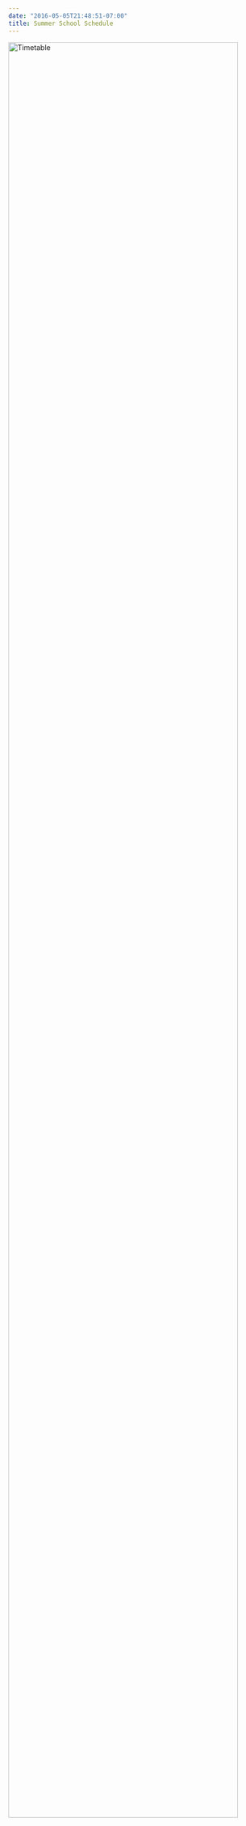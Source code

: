 ```yaml
---
date: "2016-05-05T21:48:51-07:00"
title: Summer School Schedule
---
```


<img src="/./schedule_a_files/Rouen Timetable.png" alt="Timetable" width="95%"/>




